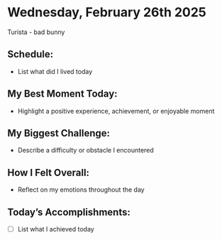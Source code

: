 # Wednesday, February 26th 2025
Turista - bad bunny
## Schedule:
- List what did I lived today
## My Best Moment Today:
- Highlight a positive experience, achievement, or enjoyable moment

## My Biggest Challenge:
- Describe a difficulty or obstacle I encountered

## How I Felt Overall:
- Reflect on my emotions throughout the day

## Today’s Accomplishments:
- [ ] List what I achieved today

